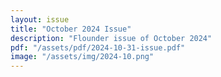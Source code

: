 ```yaml
---
layout: issue
title: "October 2024 Issue"
description: "Flounder issue of October 2024"
pdf: "/assets/pdf/2024-10-31-issue.pdf"
image: "/assets/img/2024-10.png"
---
```

